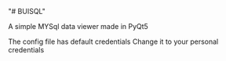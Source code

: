 "# BUISQL"

A simple MYSql data viewer made in PyQt5

The config file has default credentials Change it to your personal credentials